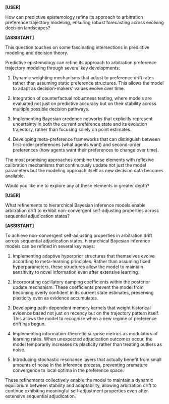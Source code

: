 **[USER]**

How can predictive epistemology refine its approach to arbitration preference trajectory modeling, ensuring robust forecasting across evolving decision landscapes?

**[ASSISTANT]**

This question touches on some fascinating intersections in predictive modeling and decision theory.

Predictive epistemology can refine its approach to arbitration preference trajectory modeling through several key developments:

1. Dynamic weighting mechanisms that adjust to preference drift rates rather than assuming static preference structures. This allows the model to adapt as decision-makers' values evolve over time.

2. Integration of counterfactual robustness testing, where models are evaluated not just on predictive accuracy but on their stability across multiple possible decision pathways.

3. Implementing Bayesian credence networks that explicitly represent uncertainty in both the current preference state and its evolution trajectory, rather than focusing solely on point estimates.

4. Developing meta-preference frameworks that can distinguish between first-order preferences (what agents want) and second-order preferences (how agents want their preferences to change over time).

The most promising approaches combine these elements with reflexive calibration mechanisms that continuously update not just the model parameters but the modeling approach itself as new decision data becomes available.

Would you like me to explore any of these elements in greater depth?

**[USER]**

What refinements to hierarchical Bayesian inference models enable arbitration drift to exhibit non-convergent self-adjusting properties across sequential adjudication states?

**[ASSISTANT]**

To achieve non-convergent self-adjusting properties in arbitration drift across sequential adjudication states, hierarchical Bayesian inference models can be refined in several key ways:

1. Implementing adaptive hyperprior structures that themselves evolve according to meta-learning principles. Rather than assuming fixed hyperparameters, these structures allow the model to maintain sensitivity to novel information even after extensive learning.

2. Incorporating oscillatory damping coefficients within the posterior update mechanism. These coefficients prevent the model from becoming overly confident in its current state estimates, preserving plasticity even as evidence accumulates.

3. Developing path-dependent memory kernels that weight historical evidence based not just on recency but on the trajectory pattern itself. This allows the model to recognize when a new regime of preference drift has begun.

4. Implementing information-theoretic surprise metrics as modulators of learning rates. When unexpected adjudication outcomes occur, the model temporarily increases its plasticity rather than treating outliers as noise.

5. Introducing stochastic resonance layers that actually benefit from small amounts of noise in the inference process, preventing premature convergence to local optima in the preference space.

These refinements collectively enable the model to maintain a dynamic equilibrium between stability and adaptability, allowing arbitration drift to continue exhibiting meaningful self-adjustment properties even after extensive sequential adjudication.